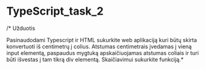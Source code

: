 # TypeScript_task_2
/* Užduotis

Pasinaudodami Typescript ir HTML sukurkite web aplikaciją kuri būtų skirta konvertuoti iš centimetrų į colius. 
Atstumas centimetrais įvedamas į vieną input elementą, 
paspaudus mygtuką apskaičiuojamas atstumas coliais ir turi būti išvestas į tam tikrą div elementą. 
Skaičiavimui sukurkite funkciją.*
